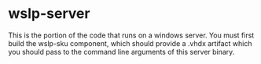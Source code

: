 # wslp-server

This is the portion of the code that runs on a windows server. You must first
build the wslp-sku component, which should provide a .vhdx artifact which you
should pass to the command line arguments of this server binary.
